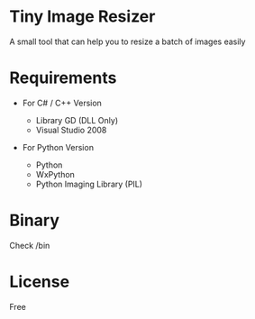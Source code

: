 # Tiny Image Resizer
A small tool that can help you to resize a batch of images easily


# Requirements
* For C# / C++ Version
  * Library GD (DLL Only)
  * Visual Studio 2008

* For Python Version
  * Python
  * WxPython
  * Python Imaging Library (PIL)
  
# Binary
Check /bin

# License
Free
